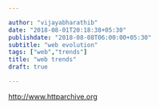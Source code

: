 ```yaml
---

author: "vijayabharathib"
date: "2018-08-01T20:18:38+05:30"
publishdate: "2018-08-08T06:00:00+05:30"
subtitle: "web evolution"
tags: ["web","trends"]
title: "web trends"
draft: true

---
```


http://www.httparchive.org
